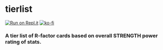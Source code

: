 # tierlist
[![Run on Repl.it](https://repl.it/badge/github/mha-smashrising/tierlist)](https://repl.it/github/mha-smashrising/tierlist)
[![ko-fi](https://www.ko-fi.com/img/githubbutton_sm.svg)](https://ko-fi.com/L4L11EV5F)
### A tier list of R-factor cards based on overall STRENGTH power rating of stats.
